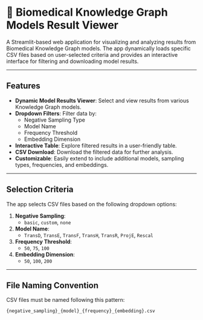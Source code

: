 # 📂 **Biomedical Knowledge Graph Models Result Viewer**

A Streamlit-based web application for visualizing and analyzing results from Biomedical Knowledge Graph models. The app dynamically loads specific CSV files based on user-selected criteria and provides an interactive interface for filtering and downloading model results.

---

## **Features**
- **Dynamic Model Results Viewer**: Select and view results from various Knowledge Graph models.
- **Dropdown Filters**: Filter data by:
  - Negative Sampling Type
  - Model Name
  - Frequency Threshold
  - Embedding Dimension
- **Interactive Table**: Explore filtered results in a user-friendly table.
- **CSV Download**: Download the filtered data for further analysis.
- **Customizable**: Easily extend to include additional models, sampling types, frequencies, and embeddings.

---

## **Selection Criteria**
The app selects CSV files based on the following dropdown options:
1. **Negative Sampling**:
   - `basic`, `custom`, `none`
2. **Model Name**:
   - `TransD`, `TransE`, `TransF`, `TransH`, `TransR`, `ProjE`, `Rescal`
3. **Frequency Threshold**:
   - `50`, `75`, `100`
4. **Embedding Dimension**:
   - `50`, `100`, `200`

---

## **File Naming Convention**
CSV files must be named following this pattern:
```bash
{negative_sampling}_{model}_{frequency}_{embedding}.csv
